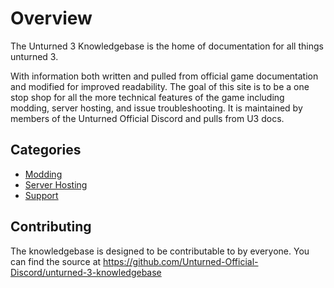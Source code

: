 # Overview

The Unturned 3 Knowledgebase is the home of documentation for all things unturned 3.

With information both written and pulled from official game documentation and modified for improved readability. The goal of this site is to be a one stop shop for all the more technical features of the game including modding, server hosting, and issue troubleshooting. It is maintained by members of the Unturned Official Discord and pulls from U3 docs.

## Categories

- [Modding](Modding/modding.md)
- [Server Hosting](Server%20Hosting/ServerHosting.md)
- [Support]()

## Contributing

The knowledgebase is designed to be contributable to by everyone. You can find the source at <https://github.com/Unturned-Official-Discord/unturned-3-knowledgebase>
